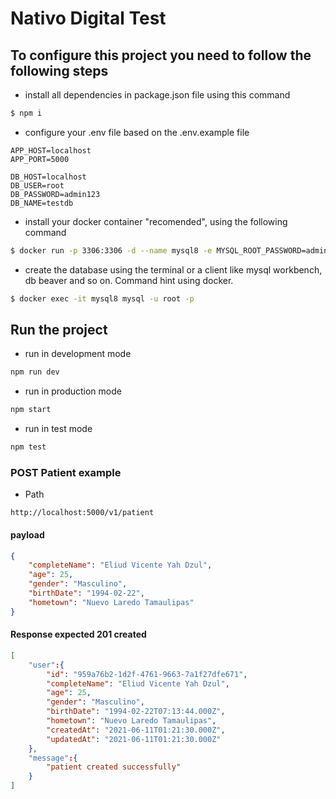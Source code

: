 # Nativo Digital Test
## To configure this project you need to follow the following steps
+ install all dependencies in package.json file using this command
 ```zsh
$ npm i
 ```
+ configure your .env file based on the .env.example file
```
APP_HOST=localhost
APP_PORT=5000

DB_HOST=localhost
DB_USER=root
DB_PASSWORD=admin123
DB_NAME=testdb
```
+ install your docker container "recomended", using the following command
```zsh
$ docker run -p 3306:3306 -d --name mysql8 -e MYSQL_ROOT_PASSWORD=admin123 mysql:8.0
```
+ create the database using the terminal or a client like mysql workbench, db beaver and so on. Command hint using docker.
```zsh
$ docker exec -it mysql8 mysql -u root -p
```
## Run the project
+ run in development mode
```zsh
npm run dev
```
+ run in production mode
```zsh
npm start
```
+ run in test mode
```zsh
npm test
```

### POST Patient example
+ Path
```
http://localhost:5000/v1/patient
```
#### payload
```json
{
    "completeName": "Eliud Vicente Yah Dzul",
    "age": 25,
    "gender": "Masculino",
    "birthDate": "1994-02-22",
    "hometown": "Nuevo Laredo Tamaulipas"
}
```
#### Response expected 201 created
```json
[ 
    "user":{
        "id": "959a76b2-1d2f-4761-9663-7a1f27dfe671",
        "completeName": "Eliud Vicente Yah Dzul",
        "age": 25,
        "gender": "Masculino",
        "birthDate": "1994-02-22T07:13:44.000Z",
        "hometown": "Nuevo Laredo Tamaulipas",
        "createdAt": "2021-06-11T01:21:30.000Z",
        "updatedAt": "2021-06-11T01:21:30.000Z"
    },
    "message":{
        "patient created successfully"
    }
]
```